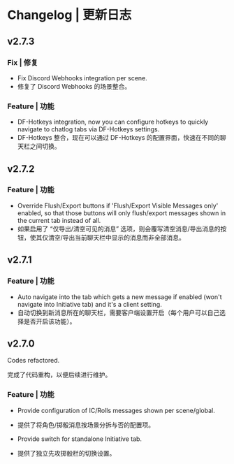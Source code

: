 # Changelog | 更新日志

## v2.7.3
### Fix | 修复
- Fix Discord Webhooks integration per scene.
- 修复了 Discord Webhooks 的场景整合。
### Feature | 功能
- DF-Hotkeys integration, now you can configure hotkeys to quickly navigate to chatlog tabs via DF-Hotkeys settings.
- DF-Hotkeys 整合，现在可以通过 DF-Hotkeys 的配置界面，快速在不同的聊天栏之间切换。

## v2.7.2
### Feature | 功能
- Override Flush/Export buttons if 'Flush/Export Visible Messages only' enabled, so that those buttons will only flush/export messages shown in the current tab instead of all.
- 如果启用了 “仅导出/清空可见的消息” 选项，则会覆写清空消息/导出消息的按钮，使其仅清空/导出当前聊天栏中显示的消息而非全部消息。

## v2.7.1
### Feature | 功能
- Auto navigate into the tab which gets a new message if enabled (won't navigate into Initiative tab) and it's a client setting.
- 自动切换到新消息所在的聊天栏，需要客户端设置开启（每个用户可以自己选择是否开启该功能）。

## v2.7.0
Codes refactored.

完成了代码重构，以便后续进行维护。
### Feature | 功能
- Provide configuration of IC/Rolls messages shown per scene/global.
- 提供了将角色/掷骰消息按场景分拆与否的配置项。

- Provide switch for standalone Initiative tab.
- 提供了独立先攻掷骰栏的切换设置。
